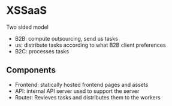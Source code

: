 # XSSaaS
Two sided model
- B2B: compute outsourcing, send us tasks
- us: distribute tasks according to what B2B client preferences
- B2C: processes tasks

## Components
- Frontend: statically hosted frontend pages and assets
- API: internal API server used to support the server
- Router: Revieves tasks and distributes them to the workers